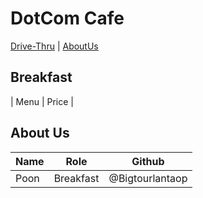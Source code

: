 # DotCom Cafe

[Drive-Thru](#Drive-Thru) | [AboutUs](#About-us)  

## Breakfast
| Menu                                              | Price |

## About Us

| Name      | Role      | Github          |
|:----------|-----------|-----------------|
| Poon | Breakfast | @Bigtourlantaop |


